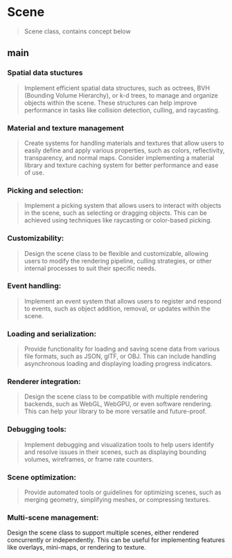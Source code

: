 
# Scene
> Scene class, contains concept below 

## main 
### Spatial data stuctures
> Implement efficient spatial data structures, such as octrees, BVH (Bounding Volume Hierarchy), or k-d trees, to manage and organize objects within the scene. These structures can help improve performance in tasks like collision detection, culling, and raycasting.



### Material and texture management
> Create systems for handling materials and textures that allow users to easily define and apply various properties, such as colors, reflectivity, transparency, and normal maps. Consider implementing a material library and texture caching system for better performance and ease of use.

### Picking and selection: 
> Implement a picking system that allows users to interact with objects in the scene, such as selecting or dragging objects. This can be achieved using techniques like raycasting or color-based picking.

### Customizability: 

> Design the scene class to be flexible and customizable, allowing users to modify the rendering pipeline, culling strategies, or other internal processes to suit their specific needs.

### Event handling: 

> Implement an event system that allows users to register and respond to events, such as object addition, removal, or updates within the scene.

### Loading and serialization: 

> Provide functionality for loading and saving scene data from various file formats, such as JSON, glTF, or OBJ. This can include handling asynchronous loading and displaying loading progress indicators.

### Renderer integration: 
> Design the scene class to be compatible with multiple rendering backends, such as WebGL, WebGPU, or even software rendering. This can help your library to be more versatile and future-proof.

### Debugging tools: 
> Implement debugging and visualization tools to help users identify and resolve issues in their scenes, such as displaying bounding volumes, wireframes, or frame rate counters.

### Scene optimization: 
> Provide automated tools or guidelines for optimizing scenes, such as merging geometry, simplifying meshes, or compressing textures.

### Multi-scene management: 
Design the scene class to support multiple scenes, either rendered concurrently or independently. This can be useful for implementing features like overlays, mini-maps, or rendering to texture.
